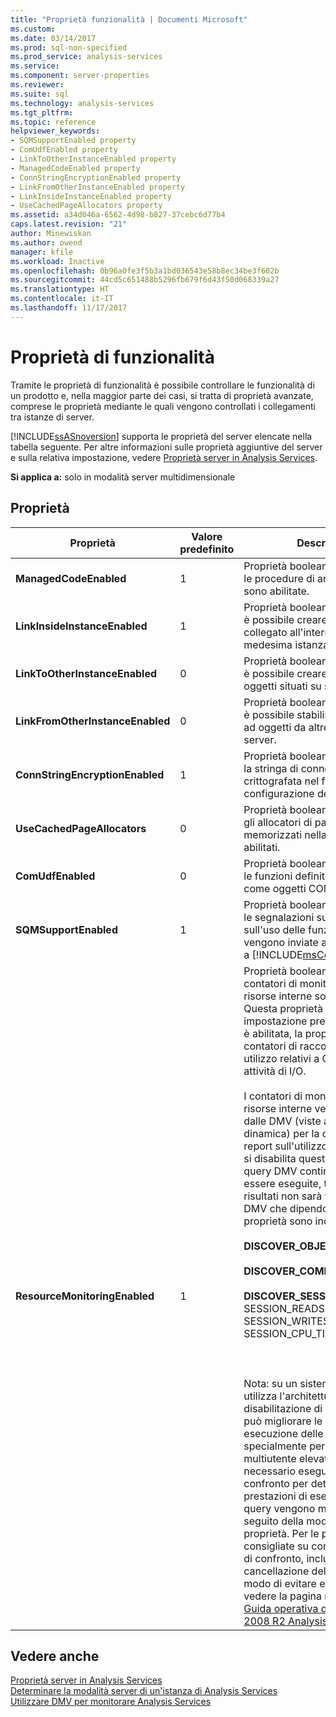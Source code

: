 ```yaml
---
title: "Proprietà funzionalità | Documenti Microsoft"
ms.custom: 
ms.date: 03/14/2017
ms.prod: sql-non-specified
ms.prod_service: analysis-services
ms.service: 
ms.component: server-properties
ms.reviewer: 
ms.suite: sql
ms.technology: analysis-services
ms.tgt_pltfrm: 
ms.topic: reference
helpviewer_keywords:
- SQMSupportEnabled property
- ComUdfEnabled property
- LinkToOtherInstanceEnabled property
- ManagedCodeEnabled property
- ConnStringEncryptionEnabled property
- LinkFromOtherInstanceEnabled property
- LinkInsideInstanceEnabled property
- UseCachedPageAllocators property
ms.assetid: a34d046a-6562-4d98-b827-37cebc6d77b4
caps.latest.revision: "21"
author: Minewiskan
ms.author: owend
manager: kfile
ms.workload: Inactive
ms.openlocfilehash: 0b96a0fe3f5b3a1bd036543e58b8ec34be3f602b
ms.sourcegitcommit: 44cd5c651488b5296fb679f6d43f50d068339a27
ms.translationtype: HT
ms.contentlocale: it-IT
ms.lasthandoff: 11/17/2017
---
```

# <a name="feature-properties"></a>Proprietà di funzionalità
  Tramite le proprietà di funzionalità è possibile controllare le funzionalità di un prodotto e, nella maggior parte dei casi, si tratta di proprietà avanzate, comprese le proprietà mediante le quali vengono controllati i collegamenti tra istanze di server.  
  
 [!INCLUDE[ssASnoversion](../../includes/ssasnoversion-md.md)] supporta le proprietà del server elencate nella tabella seguente. Per altre informazioni sulle proprietà aggiuntive del server e sulla relativa impostazione, vedere [Proprietà server in Analysis Services](../../analysis-services/server-properties/server-properties-in-analysis-services.md).  
  
 **Si applica a:** solo in modalità server multidimensionale  
  
## <a name="properties"></a>Proprietà  
  
|Proprietà|Valore predefinito|Description|  
|--------------|-------------|-----------------|  
|**ManagedCodeEnabled**|1|Proprietà booleana che indica se le procedure di archiviazione CLR sono abilitate.|  
|**LinkInsideInstanceEnabled**|1|Proprietà booleana che indica se è possibile creare un oggetto collegato all'interno della medesima istanza di server.|  
|**LinkToOtherInstanceEnabled**|0|Proprietà booleana che indica se è possibile creare collegamenti a oggetti situati su server remoti.|  
|**LinkFromOtherInstanceEnabled**|0|Proprietà booleana che indica se è possibile stabilire collegamenti ad oggetti da altre istanze di server.|  
|**ConnStringEncryptionEnabled**|1|Proprietà booleana che indica se la stringa di connessione è crittografata nel file di configurazione del server.|  
|**UseCachedPageAllocators**|0|Proprietà booleana che indica se gli allocatori di pagine memorizzati nella cache sono abilitati.|  
|**ComUdfEnabled**|0|Proprietà booleana che indica se le funzioni definite dall'utente come oggetti COM sono abilitate.|  
|**SQMSupportEnabled**|1|Proprietà booleana che indica se le segnalazioni sugli errori e sull'uso delle funzionalità vengono inviate automaticamente a [!INCLUDE[msCoName](../../includes/msconame-md.md)] .|  
|**ResourceMonitoringEnabled**|1|Proprietà booleana che indica se i contatori di monitoraggio delle risorse interne sono abilitati. Questa proprietà è attivata per impostazione predefinita. Quando è abilitata, la proprietà contente ai contatori di raccogliere dati di utilizzo relativi a CPU, memoria e attività di I/O.<br /><br /> I contatori di monitoraggio delle risorse interne vengono utilizzati dalle DMV (viste a gestione dinamica) per la creazione di report sull'utilizzo delle risorse. Se si disabilita questa proprietà, le query DMV continueranno a essere eseguite, tuttavia il set di risultati non sarà valido. Tra le DMV che dipendono da questa proprietà sono incluse le seguenti:<br /><br /> **DISCOVER_OBJECT_ACTIVITY**<br /><br /> **DISCOVER_COMMAND_OBJECTS**<br /><br /> **DISCOVER_SESSIONS** (per SESSION_READS, SESSION_WRITES, SESSION_CPU_TIME_MS)<br /><br /> <br /><br /> Nota: su un sistema multicore che utilizza l'architettura NUMA, la disabilitazione di questa proprietà può migliorare le prestazioni di esecuzione delle query, specialmente per carichi di lavoro multiutente elevati. Sarà necessario eseguire test di confronto per determinare se le prestazioni di esecuzione delle query vengono migliorate a seguito della modifica di questa proprietà. Per le procedure consigliate su come eseguire test di confronto, inclusi la cancellazione della cache e il modo di evitare errori comuni, vedere la pagina relativa alla [Guida operativa di SQL Server 2008 R2 Analysis Services](http://go.microsoft.com/fwlink/?LinkID=225539).|  
  
## <a name="see-also"></a>Vedere anche  
 [Proprietà server in Analysis Services](../../analysis-services/server-properties/server-properties-in-analysis-services.md)   
 [Determinare la modalità server di un'istanza di Analysis Services](../../analysis-services/instances/determine-the-server-mode-of-an-analysis-services-instance.md)   
 [Utilizzare DMV per monitorare Analysis Services](../../analysis-services/instances/use-dynamic-management-views-dmvs-to-monitor-analysis-services.md)  
  
  
